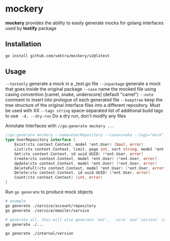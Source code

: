 # mockery

**mockery** provides the ability to easily generate mocks for golang interfaces used by **testify** package

## Installation

```bash
go install github.com/vektra/mockery/v2@latest
```

## Usage

`--testonly`    generate a mock in a _test.go file
`--inpackage`   generate a mock that goes inside the original package
`--case`        name the mocked file using casing convention [camel, snake, underscore] (default "camel")
`--note`        comment to insert into prologue of each generated file
`--keeptree`    keep the tree structure of the original interface files into a different repository. Must be used with XX
`--tags string` space-separated list of additional build tags to use
` -d, --dry-run` Do a dry run, don't modify any files

Annotate Interfaces with `//go:generate mockery ...`

```go
//go:generate mockery --name=UserRepository --case=snake --tags="mock" --inpackage --testonly
type UserRepository interface {
    Exist(ctx context.Context, model *ent.User) (bool, error)
    List(ctx context.Context, limit, page int, sort string, model *ent.User) (total int, users []*ent.User, err error)
    Get(ctx context.Context, id uuid.UUID) (*ent.User, error)
    Create(ctx context.Context, model *ent.User) (*ent.User, error)
    Update(ctx context.Context, model *ent.User) (*ent.User, error)
    DeleteFull(ctx context.Context, model *ent.User) (*ent.User, error)
    Delete(ctx context.Context, id uuid.UUID) (*ent.User, error)
    Count(ctx context.Context) (int, error)
}

```

Run `go generate` to produce mock objects

```bash
# example
go generate ./service/account/repository
go generate ./service/emailer/service

# generate all, this will also generate `ent`,  `wire` and `version` code
go generate ./...

go generate ./internal/version
```
